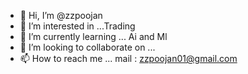 - 👋 Hi, I’m @zzpoojan
- 👀 I’m interested in ...Trading
- 🌱 I’m currently learning ... Ai and Ml
- 💞️ I’m looking to collaborate on ... 
- 📫 How to reach me ... mail : zzpoojan01@gmail.com

<!---
zzpoojan/zzpoojan is a ✨ special ✨ repository because its `README.md` (this file) appears on your GitHub profile.
You can click the Preview link to take a look at your changes.
--->
